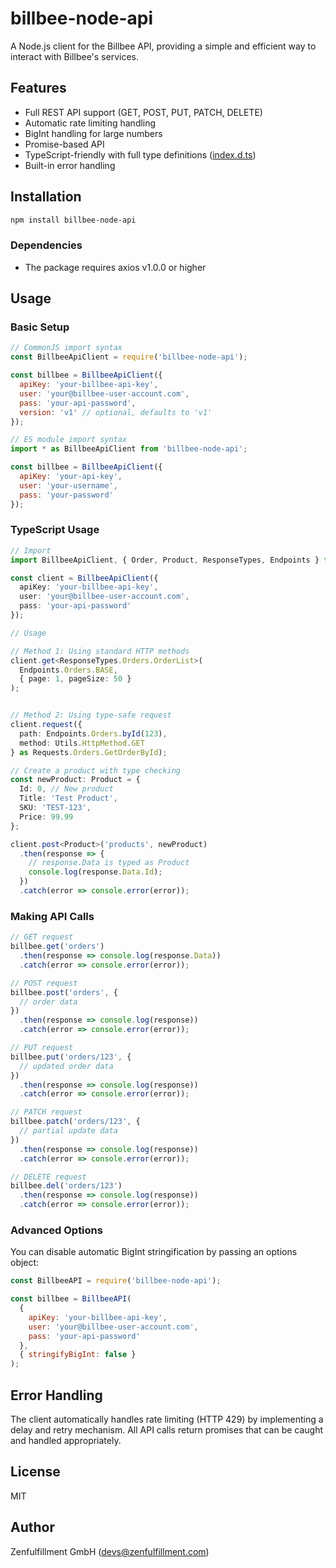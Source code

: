 # billbee-node-api

A Node.js client for the Billbee API, providing a simple and efficient way to interact with Billbee's services.

## Features

- Full REST API support (GET, POST, PUT, PATCH, DELETE)
- Automatic rate limiting handling
- BigInt handling for large numbers
- Promise-based API
- TypeScript-friendly with full type definitions ([index.d.ts](https://github.com/zenfulfillment/billbee-node-api/blob/master/index.d.ts))
- Built-in error handling

## Installation

```bash
npm install billbee-node-api
```

### Dependencies

- The package requires axios v1.0.0 or higher

## Usage

### Basic Setup

```js
// CommonJS import syntax
const BillbeeApiClient = require('billbee-node-api');

const billbee = BillbeeApiClient({
  apiKey: 'your-billbee-api-key',
  user: 'your@billbee-user-account.com',
  pass: 'your-api-password',
  version: 'v1' // optional, defaults to 'v1'
});
```

```js
// ES module import syntax
import * as BillbeeApiClient from 'billbee-node-api';

const billbee = BillbeeApiClient({
  apiKey: 'your-api-key',
  user: 'your-username',
  pass: 'your-password'
});
```

### TypeScript Usage

```ts
// Import
import BillbeeApiClient, { Order, Product, ResponseTypes, Endpoints } from 'billbee-node-api';

const client = BillbeeApiClient({
  apiKey: 'your-billbee-api-key',
  user: 'your@billbee-user-account.com',
  pass: 'your-api-password'
});

// Usage

// Method 1: Using standard HTTP methods
client.get<ResponseTypes.Orders.OrderList>(
  Endpoints.Orders.BASE, 
  { page: 1, pageSize: 50 }
);


// Method 2: Using type-safe request
client.request({
  path: Endpoints.Orders.byId(123),
  method: Utils.HttpMethod.GET
} as Requests.Orders.GetOrderById);

// Create a product with type checking
const newProduct: Product = {
  Id: 0, // New product
  Title: 'Test Product',
  SKU: 'TEST-123',
  Price: 99.99
};

client.post<Product>('products', newProduct)
  .then(response => {
    // response.Data is typed as Product
    console.log(response.Data.Id);
  })
  .catch(error => console.error(error));
```

### Making API Calls

```js
// GET request
billbee.get('orders')
  .then(response => console.log(response.Data))
  .catch(error => console.error(error));

// POST request
billbee.post('orders', {
  // order data
})
  .then(response => console.log(response))
  .catch(error => console.error(error));

// PUT request
billbee.put('orders/123', {
  // updated order data
})
  .then(response => console.log(response))
  .catch(error => console.error(error));

// PATCH request
billbee.patch('orders/123', {
  // partial update data
})
  .then(response => console.log(response))
  .catch(error => console.error(error));

// DELETE request
billbee.del('orders/123')
  .then(response => console.log(response))
  .catch(error => console.error(error));
```

### Advanced Options

You can disable automatic BigInt stringification by passing an options object:

```js
const BillbeeAPI = require('billbee-node-api');

const billbee = BillbeeAPI(
  {
    apiKey: 'your-billbee-api-key',
    user: 'your@billbee-user-account.com',
    pass: 'your-api-password'
  },
  { stringifyBigInt: false }
);
```

## Error Handling

The client automatically handles rate limiting (HTTP 429) by implementing a delay and retry mechanism. All API calls return promises that can be caught and handled appropriately.

## License

MIT

## Author

Zenfulfillment GmbH (devs@zenfulfillment.com)
